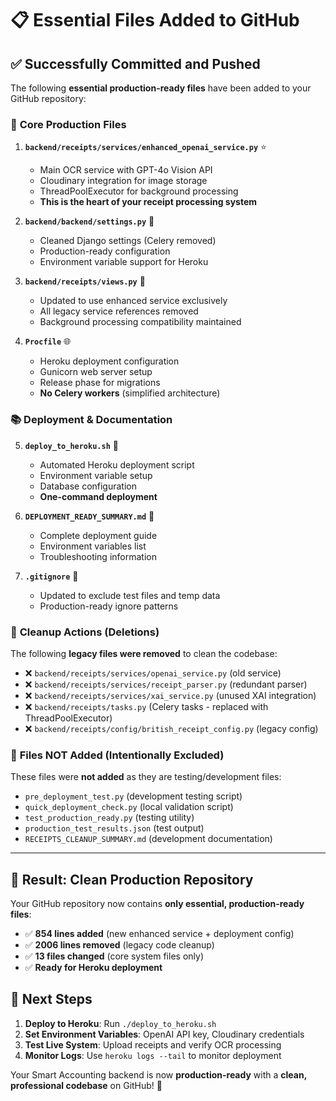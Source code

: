 # 📋 Essential Files Added to GitHub

## ✅ Successfully Committed and Pushed

The following **essential production-ready files** have been added to your GitHub repository:

### 🚀 **Core Production Files**

1. **`backend/receipts/services/enhanced_openai_service.py`** ⭐
   - Main OCR service with GPT-4o Vision API
   - Cloudinary integration for image storage
   - ThreadPoolExecutor for background processing
   - **This is the heart of your receipt processing system**

2. **`backend/backend/settings.py`** 🔧
   - Cleaned Django settings (Celery removed)
   - Production-ready configuration
   - Environment variable support for Heroku

3. **`backend/receipts/views.py`** 🎯
   - Updated to use enhanced service exclusively
   - All legacy service references removed
   - Background processing compatibility maintained

4. **`Procfile`** 🌐
   - Heroku deployment configuration
   - Gunicorn web server setup
   - Release phase for migrations
   - **No Celery workers** (simplified architecture)

### 📚 **Deployment & Documentation**

5. **`deploy_to_heroku.sh`** 🚀
   - Automated Heroku deployment script
   - Environment variable setup
   - Database configuration
   - **One-command deployment**

6. **`DEPLOYMENT_READY_SUMMARY.md`** 📖
   - Complete deployment guide
   - Environment variables list
   - Troubleshooting information

7. **`.gitignore`** 🚫
   - Updated to exclude test files and temp data
   - Production-ready ignore patterns

### 🧹 **Cleanup Actions (Deletions)**

The following **legacy files were removed** to clean the codebase:

- ❌ `backend/receipts/services/openai_service.py` (old service)
- ❌ `backend/receipts/services/receipt_parser.py` (redundant parser)  
- ❌ `backend/receipts/services/xai_service.py` (unused XAI integration)
- ❌ `backend/receipts/tasks.py` (Celery tasks - replaced with ThreadPoolExecutor)
- ❌ `backend/receipts/config/british_receipt_config.py` (legacy config)

### 🚫 **Files NOT Added (Intentionally Excluded)**

These files were **not added** as they are testing/development files:

- `pre_deployment_test.py` (development testing script)
- `quick_deployment_check.py` (local validation script)  
- `test_production_ready.py` (testing utility)
- `production_test_results.json` (test output)
- `RECEIPTS_CLEANUP_SUMMARY.md` (development documentation)

---

## 🎯 **Result: Clean Production Repository**

Your GitHub repository now contains **only essential, production-ready files**:

- ✅ **854 lines added** (new enhanced service + deployment config)
- ✅ **2006 lines removed** (legacy code cleanup)  
- ✅ **13 files changed** (core system files only)
- ✅ **Ready for Heroku deployment**

## 🚀 **Next Steps**

1. **Deploy to Heroku**: Run `./deploy_to_heroku.sh`
2. **Set Environment Variables**: OpenAI API key, Cloudinary credentials
3. **Test Live System**: Upload receipts and verify OCR processing
4. **Monitor Logs**: Use `heroku logs --tail` to monitor deployment

Your Smart Accounting backend is now **production-ready** with a **clean, professional codebase** on GitHub! 🎉

